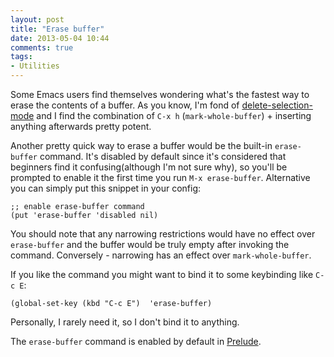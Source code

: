 ```yaml
---
layout: post
title: "Erase buffer"
date: 2013-05-04 10:44
comments: true
tags:
- Utilities
---
```


Some Emacs users find themselves wondering what's the fastest way to
erase the contents of a buffer. As you know, I'm fond of
[delete-selection-mode](/blog/2013/04/12/delete-selection-on-insert/)
and I find the combination of `C-x h` (`mark-whole-buffer`) + inserting
anything afterwards pretty potent.

Another pretty quick way to erase a buffer would be the built-in
`erase-buffer` command. It's disabled by default since it's considered
that beginners find it confusing(although I'm not sure why), so you'll
be prompted to enable it the first time you run `M-x
erase-buffer`. Alternative you can simply put this snippet in your
config:

``` elisp
;; enable erase-buffer command
(put 'erase-buffer 'disabled nil)
```

You should note that any narrowing restrictions would have no effect
over `erase-buffer` and the buffer would be truly empty after invoking
the command. Conversely - narrowing has an effect over
`mark-whole-buffer`.

If you like the command you might want to bind it to some keybinding like `C-c E`:

``` elisp
(global-set-key (kbd "C-c E")  'erase-buffer)
```

Personally, I rarely need it, so I don't bind it to anything.

The `erase-buffer` command is enabled by default in
[Prelude](https://github.com/bbatsov/prelude).
